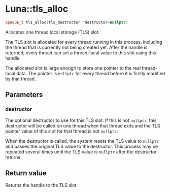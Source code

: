 # Luna::tls_alloc

```c++
opaque_t tls_alloc(tls_destructor *destructor=nullptr)
```

Allocates one thread local storage (TLS) slot. 

The TLS slot is allocated for every thread running in this process, including the thread that is currently not being created yet. After the handle is returned, every thread can set a thread-local value to this slot using this handle.

The allocated slot is large enough to store one pointer to the real thread-local data. The pointer is `nullptr` for every thread before it is firstly modified by that thread. 

## Parameters
### destructor
The optional destructor to use for this TLS slot. If this is not `nullptr`, this destructor will be called on one thread when that thread exits and the TLS pointer value of this slot for that thread is not `nullptr`.


When the destructor is called, the system resets the TLS value to `nullptr` and passes the original TLS value to the destructor. This process may be repeated several times until the TLS value is `nullptr` after the destructor returns.

## Return value
Returns the handle to the TLS slot. 

